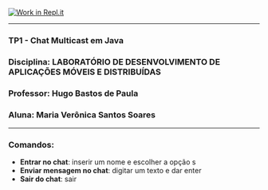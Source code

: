 [![Work in Repl.it](https://classroom.github.com/assets/work-in-replit-14baed9a392b3a25080506f3b7b6d57f295ec2978f6f33ec97e36a161684cbe9.svg)](https://classroom.github.com/online_ide?assignment_repo_id=2965246&assignment_repo_type=AssignmentRepo)

----------------------------------------------------------------------------------------------------------------------
### TP1 - Chat Multicast em Java 
### Disciplina: LABORATÓRIO DE DESENVOLVIMENTO DE APLICAÇÕES MÓVEIS E DISTRIBUÍDAS 
### Professor: Hugo Bastos de Paula  
### Aluna: Maria Verônica Santos Soares 
----------------------------------------------------------------------------------------------------------------------


### Comandos: 
* **Entrar no chat**: inserir um nome e escolher a opção s
* **Enviar mensagem no chat**: digitar um texto e dar enter
* **Sair do chat**: sair
  
